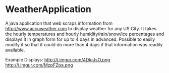 WeatherApplication
==================

A java application that web scraps information from http://www.accuweather.com to display weather for any US City. It takes the hourly temperatures and hourly humidity/rain/snow/ice percentages and displays it in graph form for up to 4 days in advanced. Possible to easily modify it so that it could do more than 4 days if that information was readily available. 

Example Displays:
http://i.imgur.com/4DkrJsO.png
http://i.imgur.com/MzpFZpa.png
